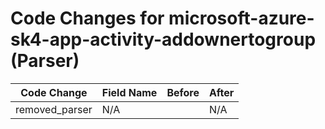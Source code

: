 # Code Changes for microsoft-azure-sk4-app-activity-addownertogroup (Parser)

| Code Change | Field Name | Before | After |
|-------------|------------|--------|-------|
| removed_parser | N/A |  | N/A |